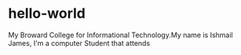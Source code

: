 # hello-world
My Broward College for Informational Technology.My name is Ishmail James, I'm a computer Student that attends 
